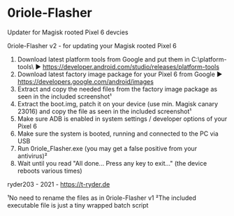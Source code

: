 # 0riole-Flasher
Updater for Magisk rooted Pixel 6 devcies


0riole-Flasher v2 - for updating your Magisk rooted Pixel 6

1) Download latest platform tools from Google and put them in C:\platform-tools\ ► https://developer.android.com/studio/releases/platform-tools
2) Download latest factory image package for your Pixel 6 from Google ► https://developers.google.com/android/images
3) Extract and copy the needed files from the factory image package as seen in the included screenshot¹
4) Extract the boot.img, patch it on your device (use min. Magisk canary 23016) and copy the file as seen in the included screenshot¹
5) Make sure ADB is enabled in system settings / developer options of your Pixel 6
6) Make sure the system is booted, running and connected to the PC via USB
7) Run 0riole_Flasher.exe (you may get a false positive from your antivirus)²
8) Wait until you read "All done... Press any key to exit..." (the device reboots various times)


ryder203 - 2021 - https://t-ryder.de


¹No need to rename the files as in 0riole-Flasher v1
²The included executable file is just a tiny wrapped batch script

